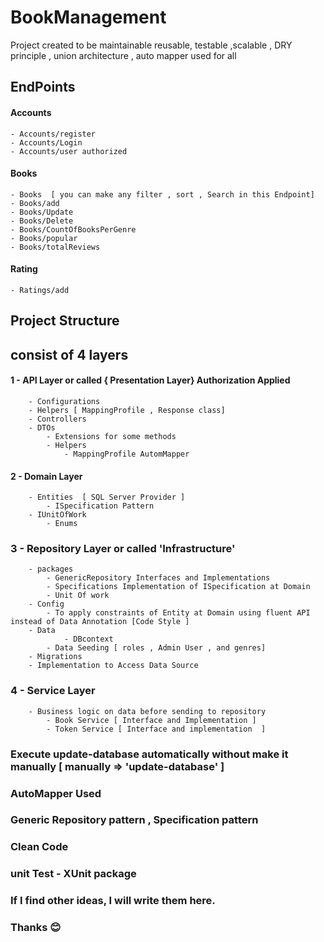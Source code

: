 # BookManagement

Project created to be maintainable  reusable, testable ,scalable , DRY principle , union architecture , auto mapper used for all

## EndPoints
  #### Accounts
	- Accounts/register
	- Accounts/Login
	- Accounts/user authorized

#### Books
	- Books  [ you can make any filter , sort , Search in this Endpoint]
	- Books/add
	- Books/Update
	- Books/Delete
	- Books/CountOfBooksPerGenre
	- Books/popular
	- Books/totalReviews
#### Rating
	- Ratings/add


## Project Structure
## consist of 4 layers
####	1 - API Layer or called { Presentation Layer} 	 Authorization Applied
		- Configurations
		- Helpers [ MappingProfile , Response class]
		- Controllers
		- DTOs
    		- Extensions for some methods
    		- Helpers
        		- MappingProfile AutomMapper
####	2 - Domain Layer 
		- Entities  [ SQL Server Provider ]
    		- ISpecification Pattern
   		- IUnitOfWork
    		- Enums
###	3 - Repository Layer or called 'Infrastructure'
		- packages 
    		- GenericRepository Interfaces and Implementations
    		- Specifications Implementation of ISpecification at Domain
    		- Unit Of work
		- Config
			- To apply constraints of Entity at Domain using fluent API instead of Data Annotation [Code Style ]
   		- Data
     			- DBcontext
			- Data Seeding [ roles , Admin User , and genres]
		- Migrations
		- Implementation to Access Data Source
###	4 - Service Layer 
		- Business logic on data before sending to repository
    		- Book Service [ Interface and Implementation ]
    		- Token Service [ Interface and implementation  ]


###  Execute  update-database automatically without make it manually [ manually => 'update-database' ]  
### AutoMapper Used
### Generic Repository pattern ,  Specification pattern 
### Clean Code
### unit Test - XUnit package

### If I find other ideas, I will write them  here.
### Thanks  😊  
	
